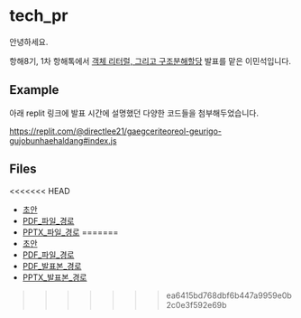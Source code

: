 # tech_pr

안녕하세요.

항해8기, 1차 항해톡에서 [객체 리터럴, 그리고 구조분해할당]() 발표를 맡은 이민석입니다.

## Example

아래 replit 링크에 발표 시간에 설명했던 다양한 코드들을 첨부해두었습니다.

https://replit.com/@directlee21/gaegceriteoreol-geurigo-gujobunhaehaldang#index.js

## Files

<<<<<<< HEAD
- [초안](./script.md)
- [PDF_파일_경로](./object-literal%20and%20destructuring.pdf)
- [PPTX_파일_경로](./object-literal%20and%20destructuring.pptx)
=======
- [초안](https://github.com/unchaptered/Sailing99/blob/main/006_tech_pr/script.md)
- [PDF_파일_경로](https://github.com/unchaptered/Sailing99/blob/main/006_tech_pr/object-literal%20and%20destructuring.pdf)
- [PDF_발표본_경로](https://github.com/unchaptered/Sailing99/blob/main/006_tech_pr/object-literal%20and%20destructuring%20(final).pdf)
- [PPTX_발표본_경로](https://github.com/unchaptered/Sailing99/blob/main/006_tech_pr/object-literal%20and%20destructuring.pptx)

>>>>>>> ea6415bd768dbf6b447a9959e0b2c0e3f592e69b
